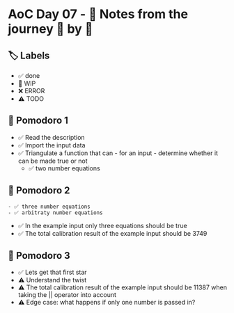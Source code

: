 # AoC Day 07 - 📝 Notes from the journey 🍅 by 🍅

## 🏷️ Labels

- ✅ done
- 🚧 WIP
- ❌ ERROR
- ⚠️ TODO

## 🍅 Pomodoro 1
- ✅ Read the description
- ✅ Import the input data
- ✅ Triangulate a function that can - for an input - determine whether it can be made true or not
    - ✅ two number equations
    
## 🍅 Pomodoro 2
    - ✅ three number equations
    - ✅ arbitraty number equations
- ✅ In the example input only three equations should be true
- ✅ The total calibration result of the example input should be 3749

## 🍅 Pomodoro 3
- ✅ Lets get that first star
- ⚠️ Understand the twist
- ⚠️ The total calibration result of the example input should be 11387 when taking the || operator into account
- ⚠️ Edge case: what happens if only one number is passed in?
